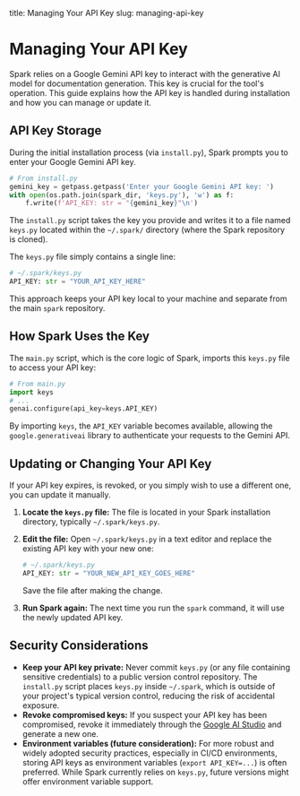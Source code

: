 title: Managing Your API Key
slug: managing-api-key

# Managing Your API Key

Spark relies on a Google Gemini API key to interact with the generative AI model for documentation generation. This key is crucial for the tool's operation. This guide explains how the API key is handled during installation and how you can manage or update it.

## API Key Storage

During the initial installation process (via `install.py`), Spark prompts you to enter your Google Gemini API key.

```python
# From install.py
gemini_key = getpass.getpass('Enter your Google Gemini API key: ')
with open(os.path.join(spark_dir, 'keys.py'), 'w') as f:
    f.write(f'API_KEY: str = "{gemini_key}"\n')
```

The `install.py` script takes the key you provide and writes it to a file named `keys.py` located within the `~/.spark/` directory (where the Spark repository is cloned).

The `keys.py` file simply contains a single line:

```python
# ~/.spark/keys.py
API_KEY: str = "YOUR_API_KEY_HERE"
```

This approach keeps your API key local to your machine and separate from the main `spark` repository.

## How Spark Uses the Key

The `main.py` script, which is the core logic of Spark, imports this `keys.py` file to access your API key:

```python
# From main.py
import keys
# ...
genai.configure(api_key=keys.API_KEY)
```

By importing `keys`, the `API_KEY` variable becomes available, allowing the `google.generativeai` library to authenticate your requests to the Gemini API.

## Updating or Changing Your API Key

If your API key expires, is revoked, or you simply wish to use a different one, you can update it manually.

1.  **Locate the `keys.py` file:**
    The file is located in your Spark installation directory, typically `~/.spark/keys.py`.

2.  **Edit the file:**
    Open `~/.spark/keys.py` in a text editor and replace the existing API key with your new one:

    ```python
    # ~/.spark/keys.py
    API_KEY: str = "YOUR_NEW_API_KEY_GOES_HERE"
    ```

    Save the file after making the change.

3.  **Run Spark again:**
    The next time you run the `spark` command, it will use the newly updated API key.

## Security Considerations

*   **Keep your API key private:** Never commit `keys.py` (or any file containing sensitive credentials) to a public version control repository. The `install.py` script places `keys.py` inside `~/.spark`, which is outside of your project's typical version control, reducing the risk of accidental exposure.
*   **Revoke compromised keys:** If you suspect your API key has been compromised, revoke it immediately through the [Google AI Studio](https://ai.google.dev/) and generate a new one.
*   **Environment variables (future consideration):** For more robust and widely adopted security practices, especially in CI/CD environments, storing API keys as environment variables (`export API_KEY=...`) is often preferred. While Spark currently relies on `keys.py`, future versions might offer environment variable support.
